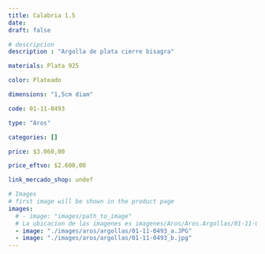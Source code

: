 ```yaml
---
title: Calabria 1.5
date: 
draft: false

# descripcion
description : "Argolla de plata cierre bisagra"

materials: Plata 925

color: Plateado

dimensions: "1,5cm diam"

code: 01-11-0493

type: "Aros"

categories: []

price: $3.060,00

price_eftvo: $2.600,00

link_mercado_shop: undef

# Images
# first image will be shown in the product page
images:
  # - image: "images/path_to_image"
  # La ubicacion de las imagenes es imagenes/Aros/Aros.Argollas/01-11-0493-calabria-1.5
  - image: "./images/aros/argollas/01-11-0493_a.JPG"
  - image: "./images/aros/argollas/01-11-0493_b.jpg"
---
```

